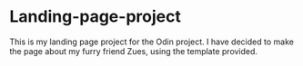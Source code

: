 # Landing-page-project

This is my landing page project for the Odin project. I have decided to make the page about my furry friend Zues, using the template provided.
